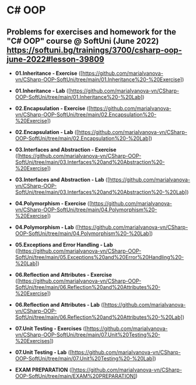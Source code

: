 # C# OOP


## Problems for exercises and homework for the "C# OOP" course @ SoftUni (June 2022)  https://softuni.bg/trainings/3700/csharp-oop-june-2022#lesson-39809


- **01.Inheritance - Exercise** ([https://github.com/mariaIvanova-vn/CSharp-OOP-SoftUni/tree/main/01.Inheritance%20-%20Exercise])

- **01.Inheritance - Lab** ([https://github.com/mariaIvanova-vn/CSharp-OOP-SoftUni/tree/main/01.Inheritance%20-%20Lab])

- **02.Encapsulation - Exercise** ([https://github.com/mariaIvanova-vn/CSharp-OOP-SoftUni/tree/main/02.Encapsulation%20-%20Exercise])

- **02.Encapsulation - Lab** ([https://github.com/mariaIvanova-vn/CSharp-OOP-SoftUni/tree/main/02.Encapsulation%20-%20Lab])

- **03.Interfaces and Abstraction - Exercise** ([https://github.com/mariaIvanova-vn/CSharp-OOP-SoftUni/tree/main/03.Interfaces%20and%20Abstraction%20-%20Exercise])

- **03.Interfaces and Abstraction - Lab** ([https://github.com/mariaIvanova-vn/CSharp-OOP-SoftUni/tree/main/03.Interfaces%20and%20Abstraction%20-%20Lab])

- **04.Polymorphism - Exercise** ([https://github.com/mariaIvanova-vn/CSharp-OOP-SoftUni/tree/main/04.Polymorphism%20-%20Exercise])

- **04.Polymorphism - Lab** ([https://github.com/mariaIvanova-vn/CSharp-OOP-SoftUni/tree/main/04.Polymorphism%20-%20Lab])

- **05.Exceptions and Error Handling - Lab** ([https://github.com/mariaIvanova-vn/CSharp-OOP-SoftUni/tree/main/05.Exceptions%20and%20Error%20Handling%20-%20Lab])

- **06.Reflection and Attributes - Exercise** ([https://github.com/mariaIvanova-vn/CSharp-OOP-SoftUni/tree/main/06.Reflection%20and%20Attributes%20-%20Exercise])

- **06.Reflection and Attributes - Lab** ([https://github.com/mariaIvanova-vn/CSharp-OOP-SoftUni/tree/main/06.Reflection%20and%20Attributes%20-%20Lab])

- **07.Unit Testing - Exercises** ([https://github.com/mariaIvanova-vn/CSharp-OOP-SoftUni/tree/main/07.Unit%20Testing%20-%20Exercises])

- **07.Unit Testing - Lab** ([https://github.com/mariaIvanova-vn/CSharp-OOP-SoftUni/tree/main/07.Unit%20Testing%20-%20Lab])

- **EXAM PREPARATION** ([https://github.com/mariaIvanova-vn/CSharp-OOP-SoftUni/tree/main/EXAM%20PREPARATION])
